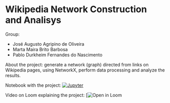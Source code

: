 # Wikipedia Network Construction and Analisys

Group:
- José Augusto Agripino de Oliveira
- Marta Maira Brito Barbosa
- Pablo Durkheim Fernandes do Nascimento

About the project: generate a network (graph) directed from links on Wikipedia pages, using NetworkX, perform data processing and analyze the results.

Notebook with the project: [![Jupyter](https://img.shields.io/badge/-Notebook-191A1B?style=flat-square&logo=jupyter)](https://github.com/AugustoOliveira099/Data-Structure-II/blob/main/Wikipedia_Network_Construction_and_Analisys/wikipedia.ipynb)

Video on Loom explaining the project: [![Open in Loom](https://www.loom.com/share/054b3bc0b2d34cdba6724bd15bbc5ad8?sid=e89af33d-f088-43d7-b243-c88795e0a495)